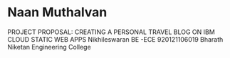 # Naan Muthalvan

PROJECT PROPOSAL: CREATING A PERSONAL TRAVEL BLOG ON IBM CLOUD STATIC WEB APPS
Nikhileswaran
BE -ECE
920121106019
Bharath Niketan Engineering College
